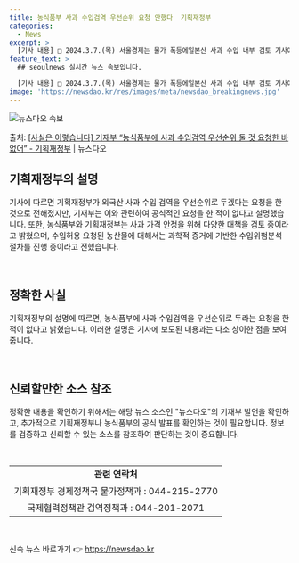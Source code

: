 ```yaml
---
title: 농식품부 사과 수입검역 우선순위 요청 안했다  기획재정부
categories:
  - News
excerpt: >
  [기사 내용] □ 2024.3.7.(목) 서울경제는 물가 폭등에일본산 사과 수입 내부 검토 기사에서, ㅇ 물…
feature_text: >
  ## seoulnews 실시간 뉴스 속보입니다.

  [기사 내용] □ 2024.3.7.(목) 서울경제는 물가 폭등에일본산 사과 수입 내부 검토 기사에서, ㅇ 물…
image: 'https://newsdao.kr/res/images/meta/newsdao_breakingnews.jpg'
---
```


![뉴스다오 속보](https://newsdao.kr/res/images/meta/newsdao_breakingnews.jpg)

<p>출처: <a href="https://newsdao.kr/3303" rel="dofollow">[사실은 이렇습니다] 기재부 “농식품부에 사과 수입검역 우선순위 둘 것 요청한 바 없어” - 기획재정부</a> | 뉴스다오</p>

<h2 data-ke-size="size26">기획재정부의 설명</h2>
기사에 따르면 기획재정부가 외국산 사과 수입 검역을 우선순위로 두겠다는 요청을 한 것으로 전해졌지만, 기재부는 이와 관련하여 공식적인 요청을 한 적이 없다고 설명했습니다. 또한, 농식품부와 기획재정부는 사과 가격 안정을 위해 다양한 대책을 검토 중이라고 밝혔으며, 수입허용 요청된 농산물에 대해서는 과학적 증거에 기반한 수입위험분석 절차를 진행 중이라고 전했습니다.

<p data-ke-size="size16">&nbsp;</p>

<h2 data-ke-size="size26">정확한 사실</h2>
기획재정부의 설명에 따르면, 농식품부에 사과 수입검역을 우선순위로 두라는 요청을 한 적이 없다고 밝혔습니다. 이러한 설명은 기사에 보도된 내용과는 다소 상이한 점을 보여줍니다. 

<p data-ke-size="size16">&nbsp;</p>

<h2 data-ke-size="size26">신뢰할만한 소스 참조</h2>
정확한 내용을 확인하기 위해서는 해당 뉴스 소스인 "뉴스다오"의 기재부 발언을 확인하고, 추가적으로 기획재정부나 농식품부의 공식 발표를 확인하는 것이 필요합니다. 정보를 검증하고 신뢰할 수 있는 소스를 참조하여 판단하는 것이 중요합니다.

<p data-ke-size="size16">&nbsp;</p>

<table>
	<tr>
		<td style="text-align: center; height: 17px;"><b>관련 연락처</b></td>
	</tr>
	<tr>
		<td style="text-align: center; height: 17px;">기획재정부 경제정책국 물가정책과 : 044-215-2770</td>
	</tr>
	<tr>
		<td style="text-align: center; height: 17px;">국제협력정책관 검역정책과 : 044-201-2071</td>
	</tr>
</table>
<p data-ke-size="size16">&nbsp;</p> 

신속 뉴스 바로가기 👉 <a href="https://newsdao.kr" rel="dofollow">https://newsdao.kr</a>


